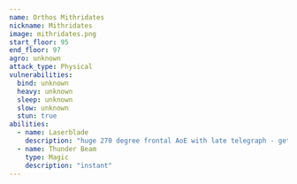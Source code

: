 ```yaml
---
name: Orthos Mithridates
nickname: Mithridates
image: mithridates.png
start_floor: 95
end_floor: 97
agro: unknown
attack_type: Physical
vulnerabilities:
  bind: unknown
  heavy: unknown
  sleep: unknown
  slow: unknown
  stun: true
abilities:
  - name: Laserblade
    description: "huge 270 degree frontal AoE with late telegraph - get behind"
  - name: Thunder Beam
    type: Magic
    description: "instant"
---
```

